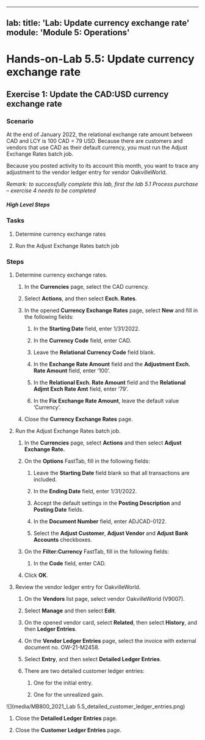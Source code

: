 
---
lab:
    title: 'Lab: Update currency exchange rate'
    module: 'Module 5: Operations'
---

Hands-on-Lab 5.5: Update currency exchange rate
===============================================

Exercise 1: Update the CAD:USD currency exchange rate
-----------------------------------------------------

### Scenario

At the end of January 2022, the relational exchange rate amount between CAD and
LCY is 100 CAD = 79 USD. Because there are customers and vendors that use CAD as
their default currency, you must run the Adjust Exchange Rates batch job.

Because you posted activity to its account this month, you want to trace any
adjustment to the vendor ledger entry for vendor OakvilleWorld.

*Remark: to successfully complete this lab, first the lab 5.1 Process purchase –
exercise 4 needs to be completed*

##### **High Level Steps**

### Tasks

1.  Determine currency exchange rates

2.  Run the Adjust Exchange Rates batch job

### Steps

1.  Determine currency exchange rates.

    1.  In the **Currencies** page, select the CAD currency.

    2.  Select **Actions**, and then select **Exch. Rates**.

    3.  In the opened **Currency Exchange Rates** page, select **New** and fill
        in the following fields:

        1.  In the **Starting Date** field, enter 1/31/2022.

        2.  In the **Currency Code** field, enter CAD.

        3.  Leave the **Relational Currency Code** field blank.

        4.  In the **Exchange Rate Amount** field and the **Adjustment Exch.
            Rate Amount** field, enter ‘100’.

        5.  In the **Relational Exch. Rate Amount** field and the **Relational
            Adjmt Exch Rate Amt** field, enter ‘79’.

        6.  In the **Fix Exchange Rate Amount**, leave the default value
            ‘Currency’.

    4.  Close the **Currency Exchange Rates** page.

2.  Run the Adjust Exchange Rates batch job.

    1.  In the **Currencies** page, select **Actions** and then select **Adjust
        Exchange Rate.**

    2.  On the **Options** FastTab, fill in the following fields:

        1.  Leave the **Starting Date** field blank so that all transactions are
            included.

        2.  In the **Ending Date** field, enter 1/31/2022.

        3.  Accept the default settings in the **Posting Description** and
            **Posting Date** fields.

        4.  In the **Document Number** field, enter ADJCAD-0122.

        5.  Select the **Adjust Customer**, **Adjust Vendor** and **Adjust Bank
            Accounts** checkboxes.

    3.  On the **Filter:Currency** FastTab, fill in the following fields:

        1.  In the **Code** field, enter CAD.

    4.  Click **OK**.

3.  Review the vendor ledger entry for OakvilleWorld.

    1.  On the **Vendors** list page, select vendor OakvilleWorld (V9007).

    2.  Select **Manage** and then select **Edit**.

    3.  On the opened vendor card, select **Related**, then select **History**,
        and then **Ledger Entries**.

    4.  On the **Vendor Ledger Entries** page, select the invoice with external
        document no. OW-21-M2458.

    5.  Select **Entry**, and then select **Detailed Ledger Entries**.

    6.  There are two detailed customer ledger entries:

        1.  One for the initial entry.

        2.  One for the unrealized gain.

![](media/MB800_2021_Lab 5.5_detailed_customer_ledger_entries.png)

1.  Close the **Detailed Ledger Entries** page.

2.  Close the **Customer Ledger Entries** page.
